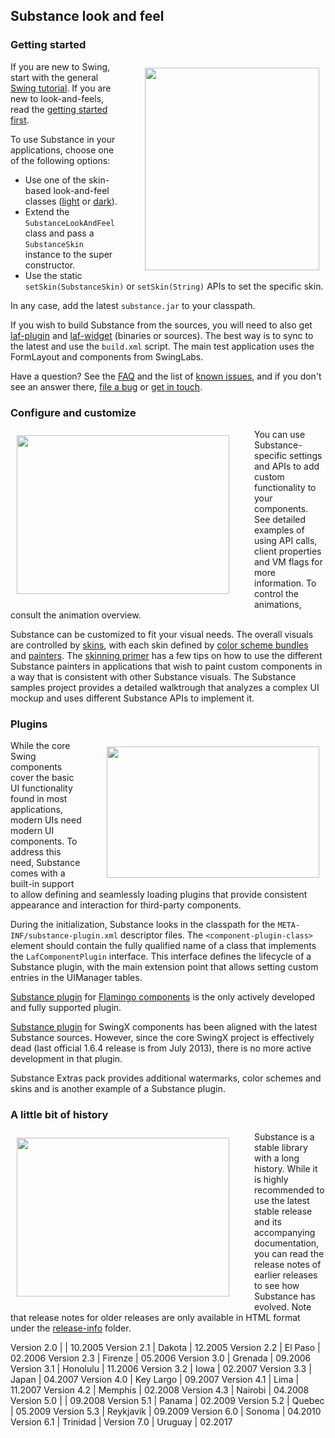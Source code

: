 ## Substance look and feel

### Getting started

<img src="https://raw.githubusercontent.com/kirill-grouchnikov/substance/master/www/images/walkthrough/all.png" width="279" height="324" border=0 style="margin-left: 40px; margin-top: 10px; margin-right: 10px; margin-bottom: 10px; float: right;">

If you are new to Swing, start with the general [Swing tutorial](http://java.sun.com/docs/books/tutorial/uiswing/). If you are new to look-and-feels, read the [getting started first](docs/getting-started.md).

To use Substance in your applications, choose one of the following options:

* Use one of the skin-based look-and-feel classes ([light](docs/skins/toneddown.md) or [dark](docs/skins/dark.md)).
* Extend the `SubstanceLookAndFeel` class and pass a `SubstanceSkin` instance to the super constructor.
* Use the static `setSkin(SubstanceSkin)` or `setSkin(String)` APIs to set the specific skin.

In any case, add the latest `substance.jar` to your classpath.

If you wish to build Substance from the sources, you will need to also get [laf-plugin](https://github.com/kirill-grouchnikov/laf-plugin) and [laf-widget](https://github.com/kirill-grouchnikov/laf-widgetn) (binaries or sources). The best way is to sync to the latest and use the `build.xml` script. The main test application uses the FormLayout and components from SwingLabs.

Have a question? See the [FAQ](docs/faq.md) and the list of [known issues](docs/known_issues.md), and if you don't see an answer there, [file a bug](https://github.com/kirill-grouchnikov/substance/issues) or [get in touch](http://www.pushing-pixels.org/about-me).

### Configure and customize

<img src="https://raw.githubusercontent.com/kirill-grouchnikov/substance/master/www/images/screenshots/skins/nebulabrickwall1.png" width="340" height="254" border=0 style="margin-left: 10px; margin-top: 10px; margin-right: 40px; margin-bottom: 10px; float: left;">
You can use Substance-specific settings and APIs to add custom functionality to your components. See detailed examples of using API calls, client properties and VM flags for more information. To control the animations, consult the animation overview.

Substance can be customized to fit your visual needs. The overall visuals are controlled by [skins](docs/skins/overview.md), with each skin defined by [color scheme bundles](docs/skins/colorschemebundles.md) and [painters](docs/painters/overview.md). The [skinning primer](docs/painters/custom-skinning.md) has a few tips on how to use the different Substance painters in applications that wish to paint custom components in a way that is consistent with other Substance visuals. The Substance samples project provides a detailed walktrough that analyzes a complex UI mockup and uses different Substance APIs to implement it.

### Plugins

<img src="https://raw.githubusercontent.com/kirill-grouchnikov/substance/master/www/images/learn/ribbon.png" width="340" height="210" border=0 style="margin-left: 40px; margin-top: 10px; margin-right: 10px; margin-bottom: 10px; float: right;">

While the core Swing components cover the basic UI functionality found in most applications, modern UIs need modern UI components. To address this need, Substance comes with a built-in support to allow defining and seamlessly loading plugins that provide consistent appearance and interaction for third-party components.

During the initialization, Substance looks in the classpath for the `META-INF/substance-plugin.xml` descriptor files. The `<component-plugin-class>` element should contain the fully qualified name of a class that implements the `LafComponentPlugin` interface. This interface defines the lifecycle of a Substance plugin, with the main extension point that allows setting custom entries in the UIManager tables.

[Substance plugin](https://github.com/kirill-grouchnikov/substance-flamingo) for [Flamingo components](https://github.com/kirill-grouchnikov/flamingo) is the only actively developed and fully supported plugin.

[Substance plugin](https://github.com/kirill-grouchnikov/substance-swingx) for SwingX components has been aligned with the latest Substance sources. However, since the core SwingX project is effectively dead (last official 1.6.4 release is from July 2013), there is no more active development in that plugin.

Substance Extras pack provides additional watermarks, color schemes and skins and is another example of a Substance plugin.

### A little bit of history

<img src="https://raw.githubusercontent.com/kirill-grouchnikov/substance/master/www/images/screenshots/skins/creme1.png" width="340" height="254" border=0 style="margin-left: 10px; margin-top: 10px; margin-right: 40px; margin-bottom: 10px; float: left;">

Substance is a stable library with a long history. While it is highly recommended to use the latest stable release and its accompanying documentation, you can read the release notes of earlier releases to see how Substance has evolved. Note that release notes for older releases are only available in HTML format under the [release-info](https://github.com/kirill-grouchnikov/substance/tree/master/www/release-info) folder.

Version 2.0	| | 10.2005
Version 2.1	| Dakota | 12.2005
Version 2.2 | El Paso	| 02.2006
Version 2.3 | Firenze	| 05.2006
Version 3.0 | Grenada	| 09.2006
Version 3.1 | Honolulu | 11.2006
Version 3.2 | Iowa | 02.2007
Version 3.3 | Japan | 04.2007
Version 4.0 | Key Largo	| 09.2007
Version 4.1 | Lima | 11.2007
Version 4.2 | Memphis | 02.2008
Version 4.3 | Nairobi	| 04.2008
Version 5.0	| | 09.2008
Version 5.1 | Panama | 02.2009
Version 5.2 | Quebec | 05.2009
Version 5.3 | Reykjavik | 09.2009
Version 6.0 | Sonoma | 04.2010
Version 6.1 | Trinidad |
Version 7.0 | Uruguay | 02.2017
